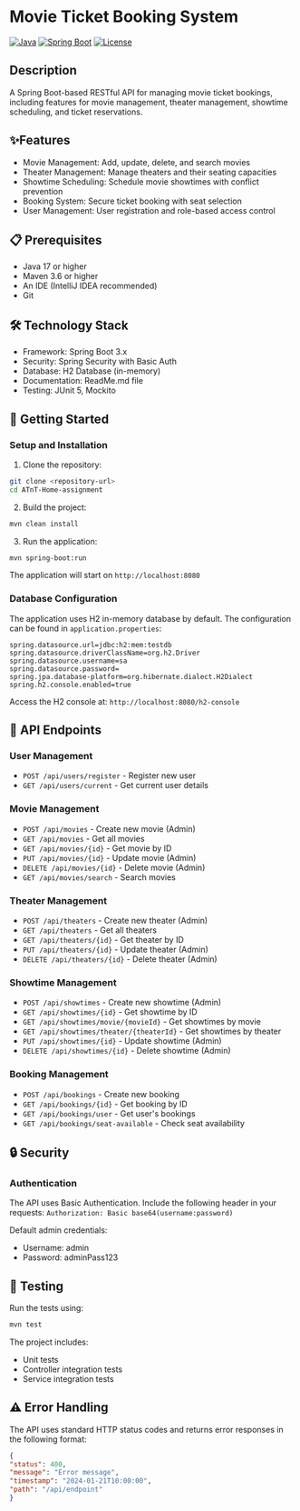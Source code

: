 # Movie Ticket Booking System
[![Java](https://img.shields.io/badge/Java-17%2B-blue.svg)](https://www.oracle.com/java/technologies/javase-jdk17-downloads.html)
[![Spring Boot](https://img.shields.io/badge/Spring%20Boot-3.x-brightgreen.svg)](https://spring.io/projects/spring-boot)
[![License](https://img.shields.io/badge/License-MIT-yellow.svg)](https://opensource.org/licenses/MIT)


## Description
A Spring Boot-based RESTful API for managing movie ticket bookings, including features for movie management, theater management, showtime scheduling, and ticket reservations.
## ✨Features

* Movie Management: Add, update, delete, and search movies
* Theater Management: Manage theaters and their seating capacities
* Showtime Scheduling: Schedule movie showtimes with conflict prevention
* Booking System: Secure ticket booking with seat selection
* User Management: User registration and role-based access control

## 📋 Prerequisites

* Java 17 or higher
* Maven 3.6 or higher
* An IDE (IntelliJ IDEA recommended)
* Git

## 🛠 Technology Stack

* Framework: Spring Boot 3.x
* Security: Spring Security with Basic Auth
* Database: H2 Database (in-memory)
* Documentation: ReadMe.md file
* Testing: JUnit 5, Mockito

## 🚀 Getting Started
### Setup and Installation

1. Clone the repository:

```bash 
git clone <repository-url>
cd ATnT-Home-assignment
```

2. Build the project:

```bash
mvn clean install
```
3. Run the application:

```bash
mvn spring-boot:run
```
The application will start on ```http://localhost:8080```

### Database Configuration
The application uses H2 in-memory database by default. The configuration can be found in ```application.properties```:
```properties
spring.datasource.url=jdbc:h2:mem:testdb
spring.datasource.driverClassName=org.h2.Driver
spring.datasource.username=sa
spring.datasource.password=
spring.jpa.database-platform=org.hibernate.dialect.H2Dialect
spring.h2.console.enabled=true
```
Access the H2 console at: ```http://localhost:8080/h2-console```

## 📡 API Endpoints
### User Management

* `POST /api/users/register` - Register new user
* `GET /api/users/current` - Get current user details

### Movie Management

* `POST /api/movies` - Create new movie (Admin)
* `GET /api/movies` - Get all movies
* `GET /api/movies/{id}` - Get movie by ID
* `PUT /api/movies/{id}` - Update movie (Admin)
* `DELETE /api/movies/{id}` - Delete movie (Admin)
* `GET /api/movies/search` - Search movies

### Theater Management

* `POST /api/theaters` - Create new theater (Admin)
* `GET /api/theaters` - Get all theaters
* `GET /api/theaters/{id}` - Get theater by ID
* `PUT /api/theaters/{id}` - Update theater (Admin)
* `DELETE /api/theaters/{id}` - Delete theater (Admin)

### Showtime Management

* `POST /api/showtimes` - Create new showtime (Admin)
* `GET /api/showtimes/{id}` - Get showtime by ID
* `GET /api/showtimes/movie/{movieId}` - Get showtimes by movie
* `GET /api/showtimes/theater/{theaterId}` - Get showtimes by theater
* `PUT /api/showtimes/{id}` - Update showtime (Admin)
* `DELETE /api/showtimes/{id}` - Delete showtime (Admin)

### Booking Management

* `POST /api/bookings` - Create new booking
* `GET /api/bookings/{id}` - Get booking by ID
* `GET /api/bookings/user` - Get user's bookings
* `GET /api/bookings/seat-available` - Check seat availability
  
## 🔒 Security
### Authentication
The API uses Basic Authentication. Include the following header in your requests:
`Authorization: Basic base64(username:password)`

Default admin credentials:
* Username: admin
* Password: adminPass123

## 🧪 Testing
Run the tests using:
```bash
mvn test
```
The project includes:

* Unit tests
* Controller integration tests
* Service integration tests

## ⚠️ Error Handling
The API uses standard HTTP status codes and returns error responses in the following format:
```json
{
"status": 400,
"message": "Error message",
"timestamp": "2024-01-21T10:00:00",
"path": "/api/endpoint"
}
```